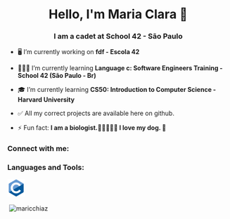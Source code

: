 # <h1 align="center">Hello, I'm Maria Clara 🌸</h1>
<h3 align="center">I am a cadet at School 42 - São Paulo</h3>

- 🖥 I’m currently working on **fdf - Escola 42**

- 👩🏻‍💻 I’m currently learning **Language c: Software Engineers Training - School 42 (São Paulo - Br)**

- 🎓 I’m currently learning **CS50: Introduction to Computer Science - Harvard University**

- ✅ All my correct projects are available here on github.

- ⚡ Fun fact: **I am a biologist.🌿🍄🐠🦔🦜 I love my dog. 🐾**

<h3 align="left">Connect with me:</h3>
<p align="left">
</p>

<h3 align="left">Languages and Tools:</h3>
<p align="left"> <a href="https://www.cprogramming.com/" target="_blank" rel="noreferrer"> <img src="https://raw.githubusercontent.com/devicons/devicon/master/icons/c/c-original.svg" alt="c" width="40" height="40"/> </a> </p>

<p>&nbsp;<img align="center" src="https://github-readme-stats.vercel.app/api?username=maricchiaz&show_icons=true&locale=en" alt="maricchiaz" /></p>
